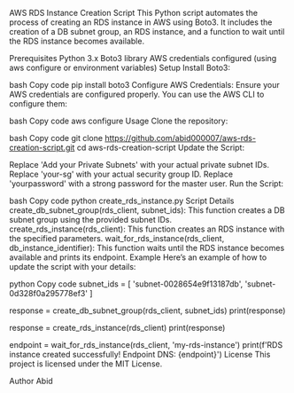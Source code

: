 AWS RDS Instance Creation Script
This Python script automates the process of creating an RDS instance in AWS using Boto3. It includes the creation of a DB subnet group, an RDS instance, and a function to wait until the RDS instance becomes available.

Prerequisites
Python 3.x
Boto3 library
AWS credentials configured (using aws configure or environment variables)
Setup
Install Boto3:

bash
Copy code
pip install boto3
Configure AWS Credentials:
Ensure your AWS credentials are configured properly. You can use the AWS CLI to configure them:

bash
Copy code
aws configure
Usage
Clone the repository:

bash
Copy code
git clone https://github.com/abid000007/aws-rds-creation-script.git
cd aws-rds-creation-script
Update the Script:

Replace 'Add your Private Subnets' with your actual private subnet IDs.
Replace 'your-sg' with your actual security group ID.
Replace 'yourpassword' with a strong password for the master user.
Run the Script:

bash
Copy code
python create_rds_instance.py
Script Details
create_db_subnet_group(rds_client, subnet_ids): This function creates a DB subnet group using the provided subnet IDs.
create_rds_instance(rds_client): This function creates an RDS instance with the specified parameters.
wait_for_rds_instance(rds_client, db_instance_identifier): This function waits until the RDS instance becomes available and prints its endpoint.
Example
Here’s an example of how to update the script with your details:

python
Copy code
subnet_ids = [
    'subnet-0028654e9f13187db',
    'subnet-0d328f0a295778ef3'
]

response = create_db_subnet_group(rds_client, subnet_ids)
print(response)

response = create_rds_instance(rds_client)
print(response)

endpoint = wait_for_rds_instance(rds_client, 'my-rds-instance')
print(f'RDS instance created successfully! Endpoint DNS: {endpoint}')
License
This project is licensed under the MIT License.

Author
Abid
